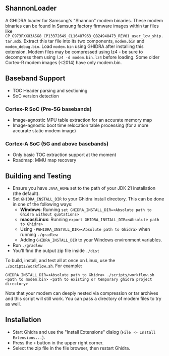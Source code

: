 ## ShannonLoader

A GHIDRA loader for Samsung's "Shannon" modem binaries. These modem binaries can be found in Samsung factory firmware images within tar files like `CP_G973FXXU3ASG8_CP13372649_CL16487963_QB24948473_REV01_user_low_ship.tar.md5`.
Extract this tar file into its two components, `modem.bin` and `modem_debug.bin`. Load `modem.bin` using GHIDRA after installing this extension. Modem files may be compressed using lz4 - be sure to decompress them using `lz4 -d modem.bin.lz4` before loading. Some older Cortex-R modem images (<2014) have only modem.bin.

## Baseband Support

* TOC Header parsing and sectioning
* SoC version detection

### Cortex-R SoC (Pre-5G basebands)
* Image-agnostic MPU table extraction for an accurate memory map
* Image-agnostic boot time relocation table processing (for a more accurate static modem image)

### Cortex-A SoC (5G and above basebands)
* Only basic TOC extraction support at the moment
* Roadmap: MMU map recovery

## Building and Testing
- Ensure you have ``JAVA_HOME`` set to the path of your JDK 21 installation (the default).
- Set ``GHIDRA_INSTALL_DIR`` to your Ghidra install directory. This can be done in one of the following ways:
    - **Windows**: Running ``set GHIDRA_INSTALL_DIR=<Absolute path to Ghidra without quotations>``
    - **macos/Linux**: Running ``export GHIDRA_INSTALL_DIR=<Absolute path to Ghidra>``
    - Using ``-PGHIDRA_INSTALL_DIR=<Absolute path to Ghidra>`` when running ``./gradlew``
    - Adding ``GHIDRA_INSTALL_DIR`` to your Windows environment variables.
- Run ``./gradlew``
- You'll find the output zip file inside `./dist`

To build, install, and test all at once on Linux, use the [`./scripts/workflow.sh`](./scripts/workflow.sh). For example:

```
GHIDRA_INSTALL_DIR=<Absolute path to Ghidra> ./scripts/workflow.sh <path to modem.bin> <path to existing or temporary ghidra project directory>
```

Note that your modem can deeply nested via compression or tar archives and this script will still work. You can pass a directory of modem files to try as well.

## Installation
- Start Ghidra and use the "Install Extensions" dialog (``File -> Install Extensions...``).
- Press the ``+`` button in the upper right corner.
- Select the zip file in the file browser, then restart Ghidra.
